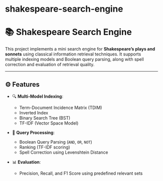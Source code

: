 # shakespeare-search-engine

# 📚 Shakespeare Search Engine

This project implements a mini search engine for **Shakespeare’s plays and sonnets** using classical information retrieval techniques. It supports multiple indexing models and Boolean query parsing, along with spell correction and evaluation of retrieval quality.

---

## ⚙️ Features

- 🔍 **Multi-Model Indexing**:
  - Term-Document Incidence Matrix (TDIM)
  - Inverted Index
  - Binary Search Tree (BST)
  - TF-IDF (Vector Space Model)

- 🧠 **Query Processing**:
  - Boolean Query Parsing (`AND`, `OR`, `NOT`)
  - Ranking (TF-IDF scoring)
  - Spell Correction using Levenshtein Distance

- 📊 **Evaluation**:
  - Precision, Recall, and F1 Score using predefined relevant sets

